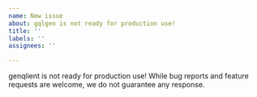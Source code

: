 ```yaml
---
name: New issue
about: gqlgen is not ready for production use!
title: ''
labels: ''
assignees: ''

---
```


genqlient is not ready for production use!  While bug reports and feature requests are welcome, we do not guarantee any response.
